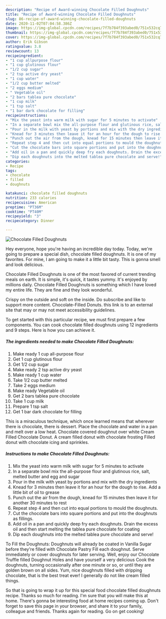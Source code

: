 ```yaml
---
description: "Recipe of Award-winning Chocolate Filled Doughnuts"
title: "Recipe of Award-winning Chocolate Filled Doughnuts"
slug: 86-recipe-of-award-winning-chocolate-filled-doughnuts
date: 2020-11-02T07:04:58.386Z
image: https://img-global.cpcdn.com/recipes/7f7b784f393abed0/751x532cq70/chocolate-filled-doughnuts-recipe-main-photo.jpg
thumbnail: https://img-global.cpcdn.com/recipes/7f7b784f393abed0/751x532cq70/chocolate-filled-doughnuts-recipe-main-photo.jpg
cover: https://img-global.cpcdn.com/recipes/7f7b784f393abed0/751x532cq70/chocolate-filled-doughnuts-recipe-main-photo.jpg
author: Erik Gibson
ratingvalue: 3.8
reviewcount: 13
recipeingredient:
- "1 cup allpurpose flour"
- "1 cup glutinous flour"
- "1/2 cup sugar"
- "2 tsp active dry yeast"
- "1 cup water"
- "1/2 cup butter melted"
- "2 eggs medium"
- " Vegetable oil"
- "2 bars tablea pure chocolate"
- "1 cup milk"
- "1 tsp salt"
- "1 bar dark chocolate for filling"
recipeinstructions:
- "Mix the yeast into warm milk with sugar for 5 minutes to activate"
- "In a separate bowl mix the all-purpose flour and glutinous rice, salt, melted butter and egg and sugar"
- "Pour in the milk with yeast by portions and mix with the dry ingredients"
- "Knead for 3 minutes then leave it for an hour for the dough to rise. Add a little bit of oil to grease"
- "Punch out the air from the dough, knead for 15 minutes then leave it for another 30 minutes to rest"
- "Repeat step 4 and then cut into equal portions to mould the doughnuts."
- "Cut the chocolate bars into square portions and put into the doughnuts as fillings."
- "Add oil in a pan and quickly deep fry each doughnuts. Drain the excess oil and then start melting the tablea pure chocolate for coating"
- "Dip each doughnuts into the melted tablea pure chocolate and serve!"
categories:
- Recipe
tags:
- chocolate
- filled
- doughnuts

katakunci: chocolate filled doughnuts 
nutrition: 233 calories
recipecuisine: American
preptime: "PT36M"
cooktime: "PT40M"
recipeyield: "3"
recipecategory: Dinner

---
```



![Chocolate Filled Doughnuts](https://img-global.cpcdn.com/recipes/7f7b784f393abed0/751x532cq70/chocolate-filled-doughnuts-recipe-main-photo.jpg)

Hey everyone, hope you're having an incredible day today. Today, we're going to prepare a special dish, chocolate filled doughnuts. It is one of my favorites. For mine, I am going to make it a little bit tasty. This is gonna smell and look delicious.

Chocolate Filled Doughnuts is one of the most favored of current trending meals on earth. It is simple, it's quick, it tastes yummy. It's enjoyed by millions daily. Chocolate Filled Doughnuts is something which I have loved my entire life. They are fine and they look wonderful.

Crispy on the outside and soft on the inside. Do subscribe and like to support more content. Chocolate-Filled Donuts. this link is to an external site that may or may not meet accessibility guidelines.


To get started with this particular recipe, we must first prepare a few components. You can cook chocolate filled doughnuts using 12 ingredients and 9 steps. Here is how you can achieve it.

<!--inarticleads1-->

##### The ingredients needed to make Chocolate Filled Doughnuts:

1. Make ready 1 cup all-purpose flour
1. Get 1 cup glutinous flour
1. Get 1/2 cup sugar
1. Make ready 2 tsp active dry yeast
1. Make ready 1 cup water
1. Take 1/2 cup butter melted
1. Take 2 eggs medium
1. Make ready  Vegetable oil
1. Get 2 bars tablea pure chocolate
1. Take 1 cup milk
1. Prepare 1 tsp salt
1. Get 1 bar dark chocolate for filling


This is a miraculous technique, which once learned means that wherever there is chocolate, there is dessert. Place the chocolate and water in a pan and melt over a low heat. Chocolate covered doughnut over white Cream Filled Chocolate Donut. A cream filled donut with chocolate frosting Filled donut with chocolate icing and sprinkles. 

<!--inarticleads2-->

##### Instructions to make Chocolate Filled Doughnuts:

1. Mix the yeast into warm milk with sugar for 5 minutes to activate
1. In a separate bowl mix the all-purpose flour and glutinous rice, salt, melted butter and egg and sugar
1. Pour in the milk with yeast by portions and mix with the dry ingredients
1. Knead for 3 minutes then leave it for an hour for the dough to rise. Add a little bit of oil to grease
1. Punch out the air from the dough, knead for 15 minutes then leave it for another 30 minutes to rest
1. Repeat step 4 and then cut into equal portions to mould the doughnuts.
1. Cut the chocolate bars into square portions and put into the doughnuts as fillings.
1. Add oil in a pan and quickly deep fry each doughnuts. Drain the excess oil and then start melting the tablea pure chocolate for coating
1. Dip each doughnuts into the melted tablea pure chocolate and serve!


To Fill the Doughnuts: Doughnuts will already be coated in Vanilla Sugar before they&#39;re filled with Chocolate Pastry Fill each doughnut. Serve immediately or cover doughnuts for later serving. Well, enjoy our Chocolate Truffle filled Doughnut Holes and have yourself a very delicious Cook the doughnuts, turning occasionally after one minute or so, or until they are golden brown on all sides. Yum, nice doughnuts filled with dripping chocolate, that is the best treat ever! I generally do not like cream filled things. 

So that is going to wrap it up for this special food chocolate filled doughnuts recipe. Thanks so much for reading. I'm sure that you will make this at home. There's gonna be interesting food at home recipes coming up. Don't forget to save this page in your browser, and share it to your family, colleague and friends. Thanks again for reading. Go on get cooking!
